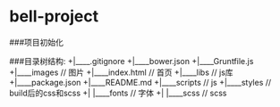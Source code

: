 # bell-project
###项目初始化

###目录树结构:
+|____.gitignore
+|____bower.json
+|____Gruntfile.js
+|____images 		// 图片
+|____index.html 	// 首页
+|____libs			// js库
+|____package.json
+|____README.md
+|____scripts		// js
+|____styles			// build后的css和scss
+| |____fonts		// 字体
+| |____scss			// scss
